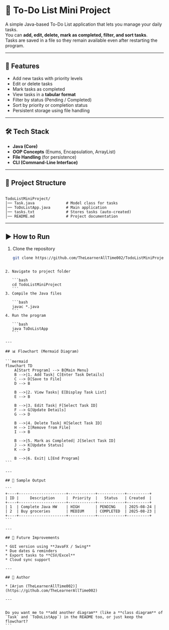 
# 📝 To-Do List Mini Project

A simple Java-based To-Do List application that lets you manage your daily tasks.  
You can **add, edit, delete, mark as completed, filter, and sort tasks**.  
Tasks are saved in a file so they remain available even after restarting the program.  

---

## 🚀 Features
- Add new tasks with priority levels  
- Edit or delete tasks  
- Mark tasks as completed  
- View tasks in a **tabular format**  
- Filter by status (Pending / Completed)  
- Sort by priority or completion status  
- Persistent storage using file handling  

---

## 🛠️ Tech Stack
- **Java (Core)**
- **OOP Concepts** (Enums, Encapsulation, ArrayList)
- **File Handling** (for persistence)
- **CLI (Command-Line Interface)**

---

## 📂 Project Structure
```

TodoListMiniProject/
│── Task.java              # Model class for tasks
│── ToDoListApp.java       # Main application
│── tasks.txt              # Stores tasks (auto-created)
│── README.md              # Project documentation

````

---

## ▶️ How to Run
1. Clone the repository  
   ```bash
   git clone https://github.com/TheLearnerAllTime002/TodoListMiniProject.git
````

2. Navigate to project folder

   ```bash
   cd TodoListMiniProject
   ```
3. Compile the Java files

   ```bash
   javac *.java
   ```
4. Run the program

   ```bash
   java ToDoListApp
   ```

---

## 📊 Flowchart (Mermaid Diagram)

```mermaid
flowchart TD
    A[Start Program] --> B{Main Menu}
    B -->|1. Add Task| C[Enter Task Details]
    C --> D[Save to File]
    D --> B

    B -->|2. View Tasks| E[Display Task List]
    E --> B

    B -->|3. Edit Task| F[Select Task ID]
    F --> G[Update Details]
    G --> D

    B -->|4. Delete Task| H[Select Task ID]
    H --> I[Remove from File]
    I --> B

    B -->|5. Mark as Completed| J[Select Task ID]
    J --> K[Update Status]
    K --> D

    B -->|6. Exit| L[End Program]
```

---

## 📸 Sample Output

```
+----+---------------------+------------+------------+----------+
| ID |     Description     |  Priority  |   Status   | Created  |
+----+---------------------+------------+------------+----------+
| 1  | Complete Java HW    | HIGH       | PENDING    | 2025-08-24 |
| 2  | Buy groceries       | MEDIUM     | COMPLETED  | 2025-08-23 |
+----+---------------------+------------+------------+----------+
```

---

## 🌟 Future Improvements

* GUI version using **JavaFX / Swing**
* Due dates & reminders
* Export tasks to **CSV/Excel**
* Cloud sync support

---

## 👤 Author

* [Arjun (TheLearnerAllTime002)](https://github.com/TheLearnerAllTime002)

---


Do you want me to **add another diagram** (like a **class diagram** of `Task` and `ToDoListApp`) in the README too, or just keep the flowchart?
```
